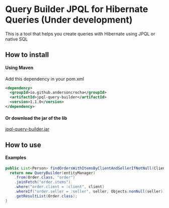 # Query Builder JPQL for Hibernate Queries (Under development)

This is a tool that helps you create queries with Hibernate using JPQL or native SQL


## How to install

#### Using Maven

Add this dependency in your pom.xml

```xml
<dependency>
  <groupId>io.github.andersoncrocha</groupId>
  <artifactId>jpql-query-builder</artifactId>
  <version>1.1.0</version>
</dependency>
```

#### Or download the jar of the lib 

[jpql-query-builder.jar](https://github.com/andersoncrocha/jpql-query-builder)


## How to use

#### Examples

```java
public List<Person> findOrdersWithItemsByClientAndSellerIfNotNull(Client client, Seller seller) {
  return new QueryBuilder(entityManager)
    .from(Order.class, "order")
    .joinFetch("order.items")
    .where("order.client = :client", client)
    .whereIf("order.seller = :seller", seller, Objects.nonNull(seller))
    .getResultList(Order.class);
}
```
